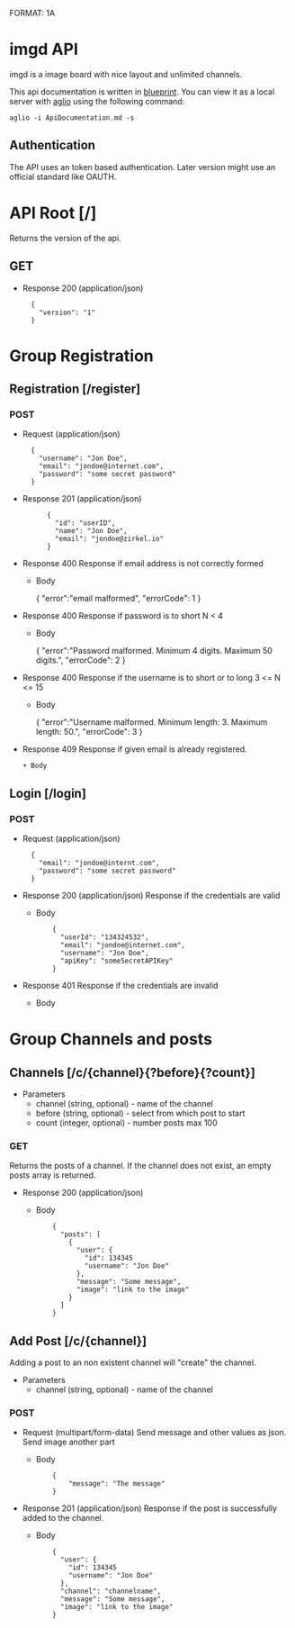 FORMAT: 1A

# imgd API
imgd is a image board with nice layout and unlimited channels.

This api documentation is written in [blueprint](https://apiblueprint.org/).
You can view it as a local server with [aglio](https://github.com/danielgtaylor/aglio) using the following command:

    aglio -i ApiDocumentation.md -s

## Authentication
The API uses an token based authentication. Later version might use an official standard like OAUTH.

# API Root [/]
Returns the version of the api.

## GET

+ Response 200 (application/json)

        {
          "version": "1"
        }

# Group Registration

## Registration [/register]

### POST

+ Request (application/json)

        {
          "username": "Jon Doe",
          "email": "jondoe@internet.com",
          "password": "some secret password"
        }

+ Response 201 (application/json)

            {
              "id": "userID",
              "name": "Jon Doe",
              "email": "jondoe@zirkel.io"
            }

+ Response 400
Response if email address is not correctly formed

  + Body

    {
      "error":"email malformed",
      "errorCode": 1
    }

+ Response 400
Response if password is to short N < 4

  + Body

    {
      "error":"Password malformed. Minimum 4 digits. Maximum 50 digits.",
      "errorCode": 2
    }

+ Response 400
Response if the username is to short or to long 3 <= N <= 15

  + Body

    {
      "error":"Username malformed. Minimum length: 3. Maximum length: 50.",
      "errorCode": 3
    }

+ Response 409
Response if given email is already registered.

      + Body

## Login [/login]

### POST

+ Request (application/json)

        {
          "email": "jondoe@internt.com",
          "password": "some secret password"
        }

+ Response 200 (application/json)
Response if the credentials are valid

  + Body

            {
              "userId": "134324532",
              "email": "jondoe@internet.com",
              "username": "Jon Doe",
              "apiKey": "someSecretAPIKey"
            }

+ Response 401
Response if the credentials are invalid

  + Body


# Group Channels and posts

## Channels [/c/{channel}{?before}{?count}]

+ Parameters
    + channel (string, optional) - name of the channel
    + before (string, optional) - select from which post to start
    + count (integer, optional) - number posts max 100

### GET
Returns the posts of a channel. If the channel does not exist,
an empty posts array is returned.

+ Response 200 (application/json)

  + Body

            {
              "posts": [
                {
                  "user": {
                    "id": 134345
                    "username": "Jon Doe"
                  },
                  "message": "Some message",
                  "image": "link to the image"
                }
              ]
            }

## Add Post [/c/{channel}]
Adding a post to an non existent channel will "create" the channel.

+ Parameters
    + channel (string, optional) - name of the channel

### POST
+ Request (multipart/form-data)
Send message and other values as json.
Send image another part

  + Body

            {
                "message": "The message"
            }

+ Response 201 (application/json)
Response if the post is successfully added to the channel.

  + Body

            {
              "user": {
                "id": 134345
                "username": "Jon Doe"
              },
              "channel": "channelname",
              "message": "Some message",
              "image": "link to the image"
            }
